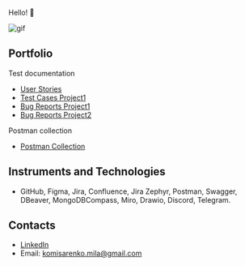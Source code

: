 Hello! 👋

![gif](https://media3.giphy.com/media/3o7WTL4qQCbbLLV2Pm/200w.gif?cid=6c09b952os7hlhcjm3eitykavmg5pqihsvsvfkthqbv3e3vg&ep=v1_gifs_search&rid=200w.gif&ct=g)

## Portfolio

Test documentation
  - [User Stories](https://github.com/ita-social-projects/SpaceToStudy-Client/issues?q=is%3Aopen+is%3Aissue+author%3AMilaKomisarenko+label%3A%22User+Story%22)
  - [Test Cases Project1](https://github.com/ita-social-projects/SpaceToStudy-Client/issues?q=is%3Aopen+is%3Aissue+author%3AMilaKomisarenko+label%3A%22test+case%22)
  - [Bug Reports Project1](https://github.com/ita-social-projects/SpaceToStudy-Client/issues?q=is%3Aopen+is%3Aissue+author%3AMilaKomisarenko+label%3Abug)
  - [Bug Reports Project2](https://github.com/ita-social-projects/GreenCity/issues/created_by/MilaKomisarenko)

Postman collection
- [Postman Collection](https://api.postman.com/collections/39773007-956a5514-4d45-4002-9238-26ee4133e7bf?access_key=PMAT-01JDM5HG0R15XWNJDE98FZK3BG)

## Instruments and Technologies

- GitHub, Figma, Jira, Confluence, Jira Zephyr, Postman, Swagger, DBeaver, MongoDBCompass, Miro, Drawio, Discord, Telegram.

## Contacts

- [LinkedIn](https://www.linkedin.com/in/mila-komisarenko-2789971a9/)
- Email: [komisarenko.mila@gmail.com](komisarenko.mila@gmail.com)
